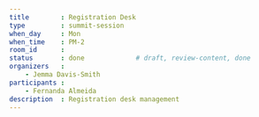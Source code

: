 ```yaml
---
title        : Registration Desk
type         : summit-session
when_day     : Mon
when_time    : PM-2
room_id      :
status       : done             # draft, review-content, done
organizers   :
    - Jemma Davis-Smith
participants :
    - Fernanda Almeida
description  : Registration desk management
---
```


